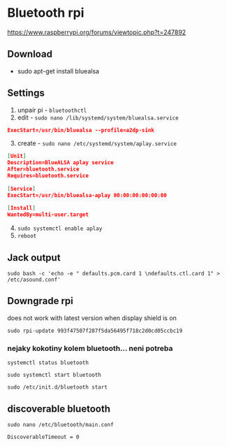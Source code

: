 # Bluetooth rpi

https://www.raspberrypi.org/forums/viewtopic.php?t=247892

## Download 

- sudo apt-get install bluealsa

## Settings

1. unpair pi - ```bluetoothctl```
2. edit - ```sudo nano /lib/systemd/system/bluealsa.service```

```json
ExecStart=/usr/bin/bluealsa --profile=a2dp-sink
```

3. create - ```sudo nano /etc/systemd/system/aplay.service```

```json
[Unit]
Description=BlueALSA aplay service
After=bluetooth.service
Requires=bluetooth.service
    
[Service]
ExecStart=/usr/bin/bluealsa-aplay 00:00:00:00:00:00
    
[Install]
WantedBy=multi-user.target
```

4. ```sudo systemctl enable aplay```
5. ```reboot```

## Jack output

```sudo bash -c 'echo -e " defaults.pcm.card 1 \ndefaults.ctl.card 1" > /etc/asound.conf'```

## Downgrade rpi

does not work with latest version when display shield is on

```sudo rpi-update 993f47507f287f5da56495f718c2d0cd05ccbc19```

### nejaky kokotiny kolem bluetooth... neni potreba

```systemctl status bluetooth```

```sudo systemctl start bluetooth```

```sudo /etc/init.d/bluetooth start```

## discoverable bluetooth

```sudo nano /etc/bluetooth/main.conf```

```
DiscoverableTimeout = 0
```